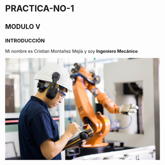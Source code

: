 # PRACTICA-NO-1

## MODULO V

### INTRODUCCIÓN
Mi nombre es Cristian Montañez Mejía y soy **Ingeniero Mecánico**

![](https://github.com/Cris9901/PRACTICA-NO-1/blob/main/carreras-dual-mecatronica-industrial-senati-1800x1190.jpg)
